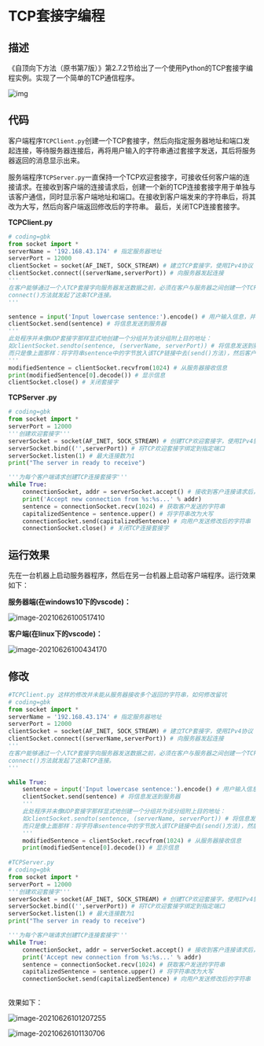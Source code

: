 # TCP套接字编程

## 描述

《自顶向下方法（原书第7版）》第2.7.2节给出了一个使用Python的TCP套接字编程实例。实现了一个简单的TCP通信程序。

![img](https://gitee.com/Charlieouo/pic_bed/raw/master/img/425762-20151212160019653-1079393936.png)

## 代码

客户端程序`TCPClient.py`创建一个TCP套接字，然后向指定服务器地址和端口发起连接，等待服务器连接后，再将用户输入的字符串通过套接字发送，其后将服务器返回的消息显示出来。

服务端程序`TCPServer.py`一直保持一个TCP欢迎套接字，可接收任何客户端的连接请求。在接收到客户端的连接请求后，创建一个新的TCP连接套接字用于单独与该客户通信，同时显示客户端地址和端口。在接收到客户端发来的字符串后，将其改为大写，然后向客户端返回修改后的字符串。 最后，关闭TCP连接套接字。

**TCPClient.py**

```python
# coding=gbk
from socket import *
serverName = '192.168.43.174' # 指定服务器地址
serverPort = 12000
clientSocket = socket(AF_INET, SOCK_STREAM) # 建立TCP套接字，使用IPv4协议
clientSocket.connect((serverName,serverPort)) # 向服务器发起连接
'''
在客户能够通过一个人TCP套接字向服务器发送数据之前，必须在客户与服务器之间创建一个TCP连接，
connect()方法就发起了这条TCP连接。
'''

sentence = input('Input lowercase sentence:').encode() # 用户输入信息，并编码为bytes以便发送
clientSocket.send(sentence) # 将信息发送到服务器
'''
此处程序并未像UDP套接字那样显式地创建一个分组并为该分组附上目的地址：
如clientSocket.sendto(sentence, (serverName, serverPort)) # 将信息发送到服务器。
而只是像上面那样：将字符串sentence中的字节放入该TCP链接中去(send()方法)，然后客户等待来自服务器的字节。
'''
modifiedSentence = clientSocket.recvfrom(1024) # 从服务器接收信息
print(modifiedSentence[0].decode()) # 显示信息
clientSocket.close() # 关闭套接字
```

**TCPServer .py**

```python
# coding=gbk
from socket import *
serverPort = 12000
'''创建欢迎套接字'''
serverSocket = socket(AF_INET, SOCK_STREAM) # 创建TCP欢迎套接字，使用IPv4协议
serverSocket.bind(('',serverPort)) # 将TCP欢迎套接字绑定到指定端口
serverSocket.listen(1) # 最大连接数为1
print("The server in ready to receive")

'''为每个客户端请求创建TCP连接套接字'''
while True:
	connectionSocket, addr = serverSocket.accept() # 接收到客户连接请求后，建立新的TCP连接套接字
	print('Accept new connection from %s:%s...' % addr)
	sentence = connectionSocket.recv(1024) # 获取客户发送的字符串
	capitalizedSentence = sentence.upper() # 将字符串改为大写
	connectionSocket.send(capitalizedSentence) # 向用户发送修改后的字符串
	connectionSocket.close() # 关闭TCP连接套接字
```



## 运行效果

先在一台机器上启动服务器程序，然后在另一台机器上启动客户端程序。运行效果如下：

**服务器端(在windows10下的vscode)：**

![image-20210626100517410](https://gitee.com/Charlieouo/pic_bed/raw/master/img/image-20210626100517410.png)



**客户端(在linux下的vscode)：**

![image-20210626100434170](https://gitee.com/Charlieouo/pic_bed/raw/master/img/image-20210626100434170.png)



## 修改

```python
#TCPClient.py 这样的修改并未能从服务器接收多个返回的字符串，如何修改留坑
# coding=gbk
from socket import *
serverName = '192.168.43.174' # 指定服务器地址
serverPort = 12000
clientSocket = socket(AF_INET, SOCK_STREAM) # 建立TCP套接字，使用IPv4协议
clientSocket.connect((serverName,serverPort)) # 向服务器发起连接
'''
在客户能够通过一个人TCP套接字向服务器发送数据之前，必须在客户与服务器之间创建一个TCP连接，
connect()方法就发起了这条TCP连接。
'''

while True:
    sentence = input('Input lowercase sentence:').encode() # 用户输入信息，并编码为bytes以便发送
    clientSocket.send(sentence) # 将信息发送到服务器
    '''
    此处程序并未像UDP套接字那样显式地创建一个分组并为该分组附上目的地址：
    如clientSocket.sendto(sentence, (serverName, serverPort)) # 将信息发送到服务器。
    而只是像上面那样：将字符串sentence中的字节放入该TCP链接中去(send()方法)，然后客户等待来自服务器的字节。
    '''
    modifiedSentence = clientSocket.recvfrom(1024) # 从服务器接收信息
    print(modifiedSentence[0].decode()) # 显示信息
    
#TCPServer.py
# coding=gbk
from socket import *
serverPort = 12000
'''创建欢迎套接字'''
serverSocket = socket(AF_INET, SOCK_STREAM) # 创建TCP欢迎套接字，使用IPv4协议
serverSocket.bind(('',serverPort)) # 将TCP欢迎套接字绑定到指定端口
serverSocket.listen(1) # 最大连接数为1
print("The server in ready to receive")

'''为每个客户端请求创建TCP连接套接字'''
while True:
	connectionSocket, addr = serverSocket.accept() # 接收到客户连接请求后，建立新的TCP连接套接字
	print('Accept new connection from %s:%s...' % addr)
	sentence = connectionSocket.recv(1024) # 获取客户发送的字符串
	capitalizedSentence = sentence.upper() # 将字符串改为大写
	connectionSocket.send(capitalizedSentence) # 向用户发送修改后的字符串
    
```

效果如下：

![image-20210626101207255](https://gitee.com/Charlieouo/pic_bed/raw/master/img/image-20210626101207255.png)



![image-20210626101130706](https://gitee.com/Charlieouo/pic_bed/raw/master/img/image-20210626101130706.png)

